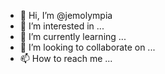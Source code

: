 - 👋 Hi, I’m @jemolympia
- 👀 I’m interested in ...
- 🌱 I’m currently learning ...
- 💞️ I’m looking to collaborate on ...
- 📫 How to reach me ...

<!---
jemolympia/jemolympia is a ✨ special ✨ repository because its `README.md` (this file) appears on your GitHub profile.
You can click the Preview link to take a look at your changes.
--->

